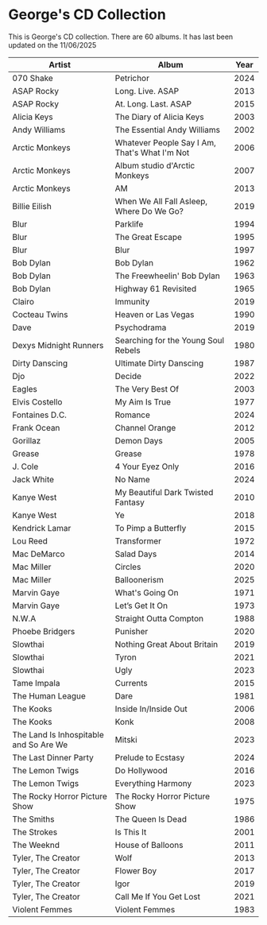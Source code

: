 # George's CD Collection

This is George's CD collection. There are 60 albums. It has last been updated on the 11/06/2025 

| Artist | Album | Year |
|--------|-------|------|
| 070 Shake | Petrichor | 2024 |
| ASAP Rocky | Long. Live. ASAP | 2013 |
| ASAP Rocky | At. Long. Last. ASAP | 2015 |
| Alicia Keys | The Diary of Alicia Keys | 2003 |
| Andy Williams | The Essential Andy Williams | 2002 |
| Arctic Monkeys | Whatever People Say I Am, That's What I'm Not | 2006 |
| Arctic Monkeys | Album studio d'Arctic Monkeys | 2007 |
| Arctic Monkeys | AM | 2013 |
| Billie Eilish | When We All Fall Asleep, Where Do We Go? | 2019 |
| Blur | Parklife | 1994 |
| Blur | The Great Escape | 1995 |
| Blur | Blur | 1997 |
| Bob Dylan | Bob Dylan | 1962 |
| Bob Dylan | The Freewheelin' Bob Dylan | 1963 |
| Bob Dylan | Highway 61 Revisited | 1965 |
| Clairo | Immunity | 2019 |
| Cocteau Twins | Heaven or Las Vegas | 1990 |
| Dave | Psychodrama | 2019 |
| Dexys Midnight Runners | Searching for the Young Soul Rebels | 1980 |
| Dirty Danscing | Ultimate Dirty Danscing | 1987 |
| Djo | Decide | 2022 |
| Eagles | The Very Best Of | 2003 |
| Elvis Costello | My Aim Is True | 1977 |
| Fontaines D.C. | Romance | 2024 |
| Frank Ocean | Channel Orange | 2012 |
| Gorillaz | Demon Days | 2005 |
| Grease | Grease | 1978 |
| J. Cole | 4 Your Eyez Only | 2016 |
| Jack White | No Name | 2024 |
| Kanye West | My Beautiful Dark Twisted Fantasy | 2010 |
| Kanye West | Ye | 2018 |
| Kendrick Lamar | To Pimp a Butterfly | 2015 |
| Lou Reed | Transformer | 1972 |
| Mac DeMarco | Salad Days | 2014 |
| Mac Miller | Circles | 2020 |
| Mac Miller | Balloonerism | 2025 |
| Marvin Gaye | What's Going On | 1971 |
| Marvin Gaye | Let’s Get It On | 1973 |
| N.W.A | Straight Outta Compton | 1988 |
| Phoebe Bridgers | Punisher | 2020 |
| Slowthai | Nothing Great About Britain | 2019 |
| Slowthai | Tyron | 2021 |
| Slowthai | Ugly | 2023 |
| Tame Impala | Currents | 2015 |
| The Human League | Dare | 1981 |
| The Kooks | Inside In/Inside Out | 2006 |
| The Kooks | Konk | 2008 |
| The Land Is Inhospitable and So Are We | Mitski | 2023 |
| The Last Dinner Party | Prelude to Ecstasy | 2024 |
| The Lemon Twigs | Do Hollywood | 2016 |
| The Lemon Twigs | Everything Harmony | 2023 |
| The Rocky Horror Picture Show | The Rocky Horror Picture Show | 1975 |
| The Smiths | The Queen Is Dead | 1986 |
| The Strokes | Is This It | 2001 |
| The Weeknd | House of Balloons | 2011 |
| Tyler, The Creator | Wolf | 2013 |
| Tyler, The Creator | Flower Boy | 2017 |
| Tyler, The Creator | Igor | 2019 |
| Tyler, The Creator | Call Me If You Get Lost | 2021 |
| Violent Femmes | Violent Femmes | 1983 |

